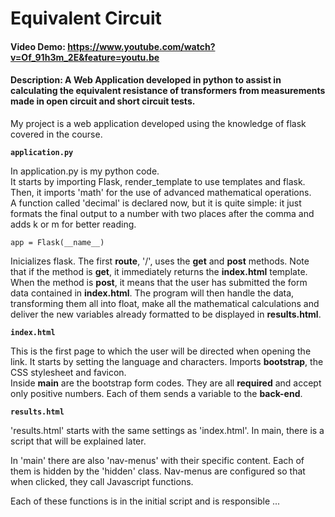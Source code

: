 # Equivalent Circuit
#### Video Demo:  <https://www.youtube.com/watch?v=Of_91h3m_2E&feature=youtu.be>
#### Description: A Web Application developed in python to assist in calculating the equivalent resistance of transformers from measurements made in open circuit and short circuit tests.
My project is a web application developed using the knowledge of flask covered in the course.  

**`application.py`**  

In application.py is my python code.  
It starts by importing Flask, render_template to use templates and flask.  
Then, it imports 'math' for the use of advanced mathematical operations.  
A function called 'decimal' is declared now, but it is quite simple: it just formats the final output to a number with two places after the comma and adds k or m for better reading.  
```
app = Flask(__name__)
```  
Inicializes flask.
The first **route**, '/', uses the **get** and **post** methods. Note that if the method is **get**, it immediately returns the **index.html** template.  
When the method is **post**, it means that the user has submitted the form data contained in **index.html**. The program will then handle the data, transforming them all into float, make all the mathematical calculations and deliver the new variables already formatted to be displayed in **results.html**.  

**`index.html`**   

This is the first page to which the user will be directed when opening the link. It starts by setting the language and characters. Imports **bootstrap**, the CSS stylesheet and favicon.  
Inside **main** are the bootstrap form codes. They are all **required** and accept only positive numbers. Each of them sends a variable to the **back-end**.  

**`results.html`**   

'results.html' starts with the same settings as 'index.html'.
In main, there is a script that will be explained later.

In 'main' there are also 'nav-menus' with their specific content.
Each of them is hidden by the 'hidden' class.
Nav-menus are configured so that when clicked, they call Javascript functions.

Each of these functions is in the initial script and is responsible ...
